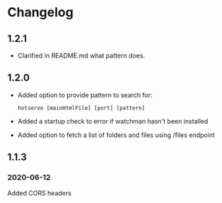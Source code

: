 # Changelog

## 1.2.1

- Clarified in README.md what pattern does.

## 1.2.0

- Added option to provide pattern to search for:

  ```
  hotserve [mainHtmlFile] [port] [pattern]
  ```
- Added a startup check to error if watchman hasn't been installed
- Added option to fetch a list of folders and files using /files endpoint

## 1.1.3

### 2020-06-12

Added CORS headers
